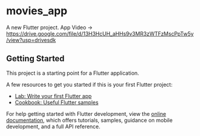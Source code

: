 # movies_app

A new Flutter project.
App Video -> https://drive.google.com/file/d/13H3HcUH_aHHs9v3MR3zWTFzMscPpTw5y/view?usp=drivesdk
## Getting Started

This project is a starting point for a Flutter application.

A few resources to get you started if this is your first Flutter project:

- [Lab: Write your first Flutter app](https://docs.flutter.dev/get-started/codelab)
- [Cookbook: Useful Flutter samples](https://docs.flutter.dev/cookbook)

For help getting started with Flutter development, view the
[online documentation](https://docs.flutter.dev/), which offers tutorials,
samples, guidance on mobile development, and a full API reference.
